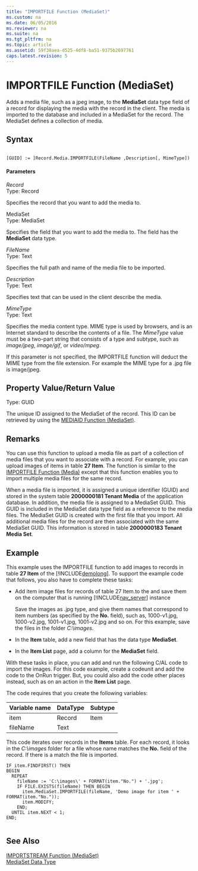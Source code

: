 ```yaml
---
title: "IMPORTFILE Function (MediaSet)"
ms.custom: na
ms.date: 06/05/2016
ms.reviewer: na
ms.suite: na
ms.tgt_pltfrm: na
ms.topic: article
ms.assetid: 59f38aea-d525-4df8-ba51-9375b2697761
caps.latest.revision: 5
---
```

# IMPORTFILE Function (MediaSet)
Adds a media file, such as a jpeg image, to the **MediaSet** data type field of a record for displaying the media with the record in the client. The media is imported to the database and included in a MediaSet for the record. The MediaSet defines a collection of media.  
  
## Syntax  
  
```  
  
[GUID] := ]Record.Media.IMPORTFILE(FileName ,Description[, MimeType])  
```  
  
#### Parameters  
 *Record*  
 Type: Record  
  
 Specifies the record that you want to add the media to.  
  
 MediaSet  
 Type: MediaSet  
  
 Specifies the field that you want to add the media to. The field has the **MediaSet** data type.  
  
 *FileName*  
 Type: Text  
  
 Specifies the full path and name of the media file to be imported.  
  
 *Description*  
 Type: Text  
  
 Specifies text that can be used in the client describe the media.  
  
 *MimeType*  
 Type: Text  
  
 Specifies the media content type. MIME type is used by browsers, and is an Internet standard to describe the contents of a file. The *MimeType* value must be a two\-part string that consists of a type and subtype, such as *image\/jpeg*, *image\/gif*, or *video\/mpeg*.  
  
 If this parameter is not specified, the IMPORTFILE function will deduct the MIME type from the file extension. For example the MIME type for a .jpg file is image\/jpeg.  
  
## Property Value\/Return Value  
 Type: GUID  
  
 The unique ID assigned to the MediaSet of the record. This ID can be retrieved by using the [MEDIAID Function \(MediaSet\)](../dynamics-nav/MEDIAID-Function--MediaSet-.md).  
  
## Remarks  
 You can use this function to upload a media file as part of a collection of media files that you want to associate with a record. For example, you can upload images of items in table **27 Item**. The function is similar to the [IMPORTFILE Function \(Media\)](../dynamics-nav/IMPORTFILE-Function--Media-.md) except that this function enables you to import multiple media files for the same record.  
  
 When a media file is imported, it is assigned a unique identifier \(GUID\) and stored in the system table **2000000181 Tenant Media** of the application database. In addition, the media file is assigned to a MediaSet GUID. This GUID is included in the MediaSet data type field as a reference to the media files. The MediaSet GUID is created with the first file that you import. All additional media files for the record are then associated with the same MediaSet GUID. This information is stored in table **2000000183 Tenant Media Set**.  
  
## Example  
 This example uses the IMPORTFILE function to add images to records in table **27 Item** of the [!INCLUDE[demolong](../dynamics-nav/includes/demolong_md.md)]. To support the example code that follows, you also have to complete these tasks:  
  
-   Add item image files for records of table 27 Item.to the and save them on the computer that is running [!INCLUDE[nav_server](../dynamics-nav/includes/nav_server_md.md)] instance  
  
     Save the images as .jpg type, and give them names that correspond to item numbers \(as specified by the **No.** field\), such as, 1000\-v1.jpg, 1000\-v2.jpg, 1001\-v1.jpg, 1001\-v2.jpg and so on. For this example, save the files in the folder *C:\\images*.  
  
-   In the **Item** table, add a new field that has the data type **MediaSet**.  
  
-   In the **Item List** page, add a column for the **MediaSet** field.  
  
 With these tasks in place, you can add and run the following C\/AL code to import the images. For this code example, create a codeunit and add the code to the OnRun trigger. But, you could also add the code other places instead, such as on an action in the **Item List** page.  
  
 The code requires that you create the following variables:  
  
|Variable name|DataType|Subtype|  
|-------------------|--------------|-------------|  
|item|Record|Item|  
|fileName|Text||  
  
 This code iterates over records in the **Items** table. For each record, it looks in the *C:\\images* folder for a file whose name matches the **No.** field of the record. If there is a match the file is imported.  
  
```  
IF item.FINDFIRST() THEN  
BEGIN  
  REPEAT  
    fileName := 'C:\images\' + FORMAT(item."No.") + '.jpg';  
    IF FILE.EXISTS(fileName) THEN BEGIN  
      item.MediaSet.IMPORTFILE(fileName, 'Demo image for item ' + FORMAT(item."No."));  
      item.MODIFY;  
    END;  
  UNTIL item.NEXT < 1;  
END;  
  
```  
  
## See Also  
 [IMPORTSTREAM Function \(MediaSet\)](../dynamics-nav/IMPORTSTREAM-Function--MediaSet-.md)   
 [MediaSet Data Type](../dynamics-nav/MediaSet-Data-Type.md)